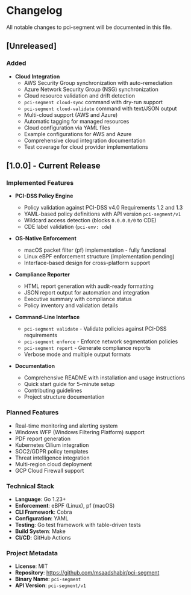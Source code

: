 # Changelog

All notable changes to pci-segment will be documented in this file.

## [Unreleased]

### Added

- **Cloud Integration**
  - AWS Security Group synchronization with auto-remediation
  - Azure Network Security Group (NSG) synchronization
  - Cloud resource validation and drift detection
  - `pci-segment cloud-sync` command with dry-run support
  - `pci-segment cloud-validate` command with text/JSON output
  - Multi-cloud support (AWS and Azure)
  - Automatic tagging for managed resources
  - Cloud configuration via YAML files
  - Example configurations for AWS and Azure
  - Comprehensive cloud integration documentation
  - Test coverage for cloud provider implementations

## [1.0.0] - Current Release

### Implemented Features

- **PCI-DSS Policy Engine**

  - Policy validation against PCI-DSS v4.0 Requirements 1.2 and 1.3
  - YAML-based policy definitions with API version `pci-segment/v1`
  - Wildcard access detection (blocks `0.0.0.0/0` to CDE)
  - CDE label validation (`pci-env: cde`)

- **OS-Native Enforcement**

  - macOS packet filter (pf) implementation - fully functional
  - Linux eBPF enforcement structure (implementation pending)
  - Interface-based design for cross-platform support

- **Compliance Reporter**

  - HTML report generation with audit-ready formatting
  - JSON report output for automation and integration
  - Executive summary with compliance status
  - Policy inventory and validation details

- **Command-Line Interface**

  - `pci-segment validate` - Validate policies against PCI-DSS requirements
  - `pci-segment enforce` - Enforce network segmentation policies
  - `pci-segment report` - Generate compliance reports
  - Verbose mode and multiple output formats

- **Documentation**
  - Comprehensive README with installation and usage instructions
  - Quick start guide for 5-minute setup
  - Contributing guidelines
  - Project structure documentation

### Planned Features

- Real-time monitoring and alerting system
- Windows WFP (Windows Filtering Platform) support
- PDF report generation
- Kubernetes Cilium integration
- SOC2/GDPR policy templates
- Threat intelligence integration
- Multi-region cloud deployment
- GCP Cloud Firewall support

### Technical Stack

- **Language**: Go 1.23+
- **Enforcement**: eBPF (Linux), pf (macOS)
- **CLI Framework**: Cobra
- **Configuration**: YAML
- **Testing**: Go test framework with table-driven tests
- **Build System**: Make
- **CI/CD**: GitHub Actions

### Project Metadata

- **License**: MIT
- **Repository**: https://github.com/msaadshabir/pci-segment
- **Binary Name**: `pci-segment`
- **API Version**: `pci-segment/v1`
